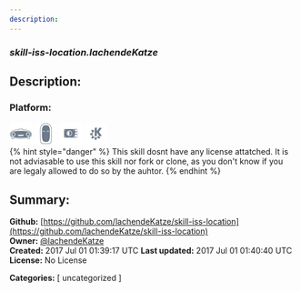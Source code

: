 ```yaml
---
description: 
---
```


### _skill-iss-location.lachendeKatze_  
## Description:  
  
  
  
### Platform:  
 ![Mark I](../.gitbook/assets/mark-1-icon.png)  ![Mark II](../.gitbook/assets/mark-2-icon.png)  ![Picroft](../.gitbook/assets/picroft-icon.png)  ![plasmoid](../.gitbook/assets/kde.png)   
{% hint style="danger" %}
This skill dosnt have any license attatched. It is not adviasable to use this skill nor fork or clone, as you don't know if you are legaly allowed to do so by the auhtor.
{% endhint %}
  
## Summary:  
**Github:** [https://github.com/lachendeKatze/skill-iss-location](https://github.com/lachendeKatze/skill-iss-location)  
**Owner:** [@lachendeKatze](https://github.com/lachendeKatze)  
**Created:** 2017 Jul 01 01:39:17 UTC  **Last updated:** 2017 Jul 01 01:40:40 UTC  
**License:** No License  
  
**Categories:** [ uncategorized ]   
